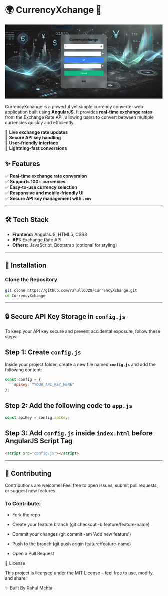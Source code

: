 # 🌍 CurrencyXchange 💱

<img src="./assets/banner.png">

<br />

CurrencyXchange is a powerful yet simple currency converter web application built using **AngularJS**. It provides **real-time exchange rates** from the Exchange Rate API, allowing users to convert between multiple currencies quickly and efficiently.  

🔹 **Live exchange rate updates**  
🔹 **Secure API key handling**  
🔹 **User-friendly interface**  
🔹 **Lightning-fast conversions**  

## ✨ Features  

✅ **Real-time exchange rate conversion**  
✅ **Supports 100+ currencies**  
✅ **Easy-to-use currency selection**  
✅ **Responsive and mobile-friendly UI**  
✅ **Secure API key management with `.env`**  

---

## 🛠️ Tech Stack  

- **Frontend:** AngularJS, HTML5, CSS3  
- **API:** Exchange Rate API  
- **Others:** JavaScript, Bootstrap (optional for styling)

---

## 🚀 Installation  

###  Clone the Repository  
```sh
git clone https://github.com/rahull0328/CurrencyXchange.git
cd CurrencyXchange
```
---

## 🔒 Secure API Key Storage in `config.js`

To keep your API key secure and prevent accidental exposure, follow these steps:

## Step 1: Create `config.js`
Inside your project folder, create a new file named **`config.js`** and add the following content:

```javascript
const config = {
    apiKey: "YOUR_API_KEY_HERE"
};
```

## Step 2: Add the following code to **`app.js`**
```javascript
const apiKey = config.apiKey;
```

## Step 3: Add **`config.js`** inside **`index.html`** before AngularJS Script Tag

```html
<script src="config.js"></script>
```

---

## 🙌 Contributing

Contributions are welcome!
Feel free to open issues, submit pull requests, or suggest new features.

### To Contribute:

- Fork the repo

- Create your feature branch (git checkout -b feature/feature-name)

- Commit your changes (git commit -am 'Add new feature')

- Push to the branch (git push origin feature/feature-name)

- Open a Pull Request


📜 License

This project is licensed under the MIT License – feel free to use, modify, and share!

✨ Built By Rahul Mehta 